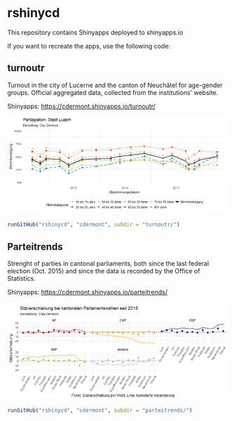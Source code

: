 # rshinycd

This repository contains Shinyapps deployed to shinyapps.io

If you want to recreate the apps, use the following code:

## turnoutr
Turnout in the city of Lucerne and the canton of Neuchâtel for age-gender groups. 
Official aggregated data, collected from the institutions' website. 

Shinyapps: https://cdermont.shinyapps.io/turnoutr/

![turnoutr-shinyapp](turnoutr.png)

```R
runGitHub("rshinycd", "cdermont", subdir = "turnoutr/")
```

## Parteitrends
Strenght of parties in cantonal parliaments, both since the last federal election (Oct. 2015) and since the data is recorded by the Office of Statistics. 

Shinyapps: https://cdermont.shinyapps.io/parteitrends/

![parteitrends-shinyapp](parteitrends.png)

```R
runGitHub("rshinycd", "cdermont", subdir = "parteitrends/")
```
